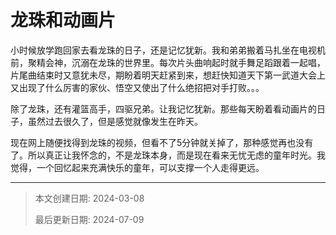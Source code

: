 # 龙珠和动画片

小时候放学跑回家去看龙珠的日子，还是记忆犹新。我和弟弟搬着马扎坐在电视机前，聚精会神，沉溺在龙珠的世界里。每次片头曲响起时就手舞足蹈跟着一起唱，片尾曲结束时又意犹未尽，期盼着明天赶紧到来，想赶快知道天下第一武道大会上又出现了什么厉害的家伙、悟空又使出了什么绝招把对手打败。。。

除了龙珠，还有灌篮高手，四驱兄弟。让我记忆犹新。那些每天盼着看动画片的日子，虽然过去很久了，但是感觉就像发生在昨天。

现在网上随便找得到龙珠的视频，但看不了5分钟就关掉了，那种感觉再也没有了。所以真正让我怀念的，不是龙珠本身，而是现在看来无忧无虑的童年时光。我觉得，一个回忆起来充满快乐的童年，可以支撑一个人走得更远。



---

> 本文创建日期: 2024-03-08
>
> 最后更新日期: 2024-07-09